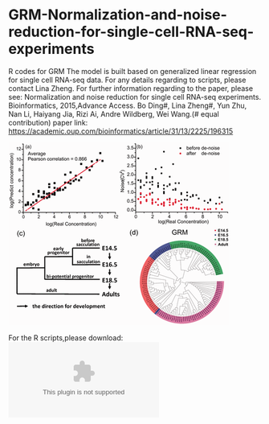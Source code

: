 # GRM-Normalization-and-noise-reduction-for-single-cell-RNA-seq-experiments
R codes for GRM 
The model is built based on generalized linear regression for single cell RNA-seq data. 
For any details regarding to scripts, please contact Lina Zheng. 
For further information regarding to the paper,  please see: 
Normalization and noise reduction for single cell RNA-seq experiments. Bioinformatics, 2015,Advance Access. 
Bo Ding#, Lina Zheng#, Yun Zhu, Nan Li, Haiyang Jia, Rizi Ai, Andre Wildberg, Wei Wang.(# equal contribution)
paper link: https://academic.oup.com/bioinformatics/article/31/13/2225/196315

![GRM](https://github.com/LinaZhengUCSD/GRM-Normalization-and-noise-reduction-for-single-cell-RNA-seq-experiments/blob/master/btv122f1p.gif)

For the R scripts,please download: ![package](https://github.com/LinaZhengUCSD/GRM-Normalization-and-noise-reduction-for-single-cell-RNA-seq-experiments/blob/master/GRM-0.2.1.tgz)

